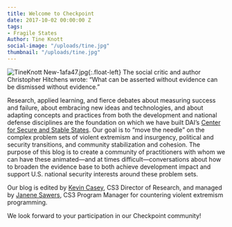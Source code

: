 ```yaml
---
title: Welcome to Checkpoint
date: 2017-10-02 00:00:00 Z
tags:
- Fragile States
Author: Tine Knott
social-image: "/uploads/tine.jpg"
thumbnail: "/uploads/tine.jpg"
---
```


![TineKnott New-1afa47.jpg](/uploads/TineKnott%20New-1afa47.jpg){:.float-left} The social critic and author Christopher Hitchens wrote: “What can be asserted without evidence can be dismissed without evidence.” 

Research, applied learning, and fierce debates about measuring success and failure, about embracing new ideas and technologies, and about adapting concepts and practices from both the development and national defense disciplines are the foundation on which we have built DAI’s [Center for Secure and Stable States](https://www.dai.com/our-work/solutions/fragile-states). Our goal is to “move the needle” on the complex problem sets of violent extremism and insurgency, political and security transitions, and community stabilization and cohesion. The purpose of this blog is to create a community of practitioners with whom we can have these animated—and at times difficult—conversations about how to broaden the evidence base to both achieve development impact and support U.S. national security interests around these problem sets.

<!--more-->

Our blog is edited by [Kevin Casey](dai-global-checkpoint.com/authors/kevin-casey/), CS3 Director of Research, and managed by [Janene Sawers](dai-global-checkpoint.com/authors/janene-sawers/), CS3 Program Manager for countering violent extremism programming.

We look forward to your participation in our Checkpoint community!